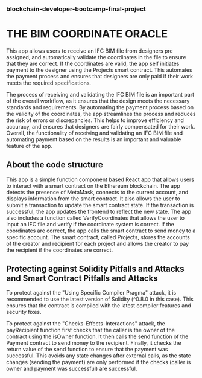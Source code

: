 ### blockchain-developer-bootcamp-final-project
# THE BIM COORDINATE ORACLE 

This app allows users to receive an IFC BIM file from designers pre assigned, and automatically validate the coordinates in the file to ensure that they are correct. If the coordinates are valid, the app self initiates payment to the designer using the Projects smart contract. This automates the payment process and ensures that designers are only paid if their work meets the required specifications.

The process of receiving and validating the IFC BIM file is an important part of the overall workflow, as it ensures that the design meets the necessary standards and requirements. By automating the payment process based on the validity of the coordinates, the app streamlines the process and reduces the risk of errors or discrepancies. This helps to improve efficiency and accuracy, and ensures that designers are fairly compensated for their work. Overall, the functionality of receiving and validating an IFC BIM file and automating payment based on the results is an important and valuable feature of the app.


## About the code structure
This app is a simple function component based React app that allows users to interact with a smart contract on the Ethereum blockchain. The app detects the presence of MetaMask, connects to the current account, and displays information from the smart contract. It also allows the user to submit a transaction to update the smart contract state. If the transaction is successful, the app updates the frontend to reflect the new state. The app also includes a function called VerifyCoordinates that allows the user to input an IFC file and verify if the coordinate system is correct. If the coordinates are correct, the app calls the smart contract to send money to a specific account. The smart contract, called Projects, stores the accounts of the creator and recipient for each project and allows the creator to pay the recipient if the coordinates are correct.

## Protecting against Solidity Pitfalls and Attacks and Smart Contract Pitfalls and Attacks

To protect against the "Using Specific Compiler Pragma" attack, it is recommended to use the latest version of Solidity (^0.8.0 in this case). This ensures that the contract is compiled with the latest compiler features and security fixes.

To protect against the "Checks-Effects-Interactions" attack, the payRecipient function first checks that the caller is the owner of the contract using the isOwner function. It then calls the send function of the Payment contract to send money to the recipient. Finally, it checks the return value of the send function to ensure that the payment was successful. This avoids any state changes after external calls, as the state changes (sending the payment) are only performed if the checks (caller is owner and payment was successful) are successful.

